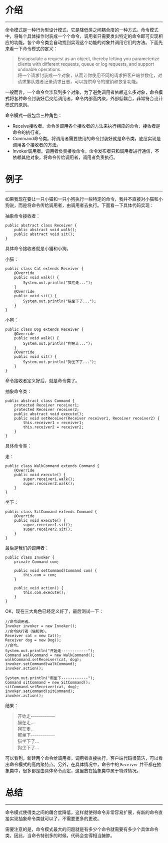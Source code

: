 # 介绍

-----------

命令模式是一种行为型设计模式，它是降低类之间耦合度的一种方式。命令模式中，将每个具体操作封装成一个个命令，调用者只需要发出特定的命令即可实现相应的功能。各个命令类会自动找到实现这个功能的对象并调用它们的方法。下面先来看一下命令模式的定义：

> Encapsulate a request as an object, thereby letting you parameterize clients with different requests, queue or log requests, and support undoable operations.<br/>
> 将一个请求封装成一个对象，从而让你使用不同的请求把客户端参数化，对请求排队或者记录请求日志，可以提供命令的撤销和恢复功能。

一般而言，一个命令会涉及到多个对象，为了避免调用者依赖这么多对象，命令模式将各种命令封装好后交给调用者，命令内部高内聚，外部低耦合，非常符合设计模式的原则。

命令模式一般包含三种角色：

* Receive接收者。命令类调用各个接收者的方法来执行相应的命令，接收者是命令的执行者。
* Command命令类。将调用者需要使用的命令封装好就是命令类，底层实现是调用各个接收者的方法。
* Invoker调用者。调用者负责接收命令，命令发布者只和调用者进行通信，不依赖其他对象，将命令传给调用者，调用者负责执行。

# 例子

-----------

如果我现在要让一只小猫和一只小狗执行一些特定的命令，我并不直接对小猫和小狗说，而是将命令传给调用者，由调用者去执行。下面看一下具体代码实现：

抽象命令接收者：

	public abstract class Receiver {
		public abstract void walk();
		public abstract void sit();
	}

具体命令接收者就是小猫和小狗。

小猫：

	public class Cat extends Receiver {
		@Override
		public void walk() {
			System.out.println("猫在走...");
		}
		@Override
		public void sit() {
			System.out.println("猫坐下了...");
		}
	}

小狗：

	public class Dog extends Receiver {
		@Override
		public void walk() {
			System.out.println("狗在走...");
		}
		@Override
		public void sit() {
			System.out.println("狗坐下了...");
		}
	}

命令接收者定义好后，就是命令类了。

抽象命令类：

	public abstract class Command {
		protected Receiver receiver1;
		protected Receiver receiver2;
		public abstract void execute();
		public void setReceiver(Receiver receiver1, Receiver receiver2) {
			this.receiver1 = receiver1;
			this.receiver2 = receiver2;
		}
	}

具体命令类：

走：

	public class WalkCommand extends Command {
		@Override
		public void execute() {
			super.receiver1.walk();
			super.receiver2.walk();
		}
	}
	
坐下：

	public class SitCommand extends Command {
		@Override
		public void execute() {
			super.receiver1.sit();
			super.receiver2.sit();
		}
	}

最后是我们的调用者：

	public class Invoker {
		private Command com;
		
		public void setCommand(Command com) {
			this.com = com;
		}
		
		public void action() {
			this.com.execute();
		}
	}

OK，现在三大角色已经定义好了，最后测试一下：


	//命令调用者。
	Invoker invoker = new Invoker();
	//命令执行者（猫和狗）。
	Receiver cat = new Cat();
	Receiver dog = new Dog();
	//命令。
	System.out.println("开始走------------");
	Command walkCommand = new WalkCommand();
	walkCommand.setReceiver(cat, dog);
	invoker.setCommand(walkCommand);
	invoker.action();
			
	System.out.println("都坐下------------");
	Command sitCommand = new SitCommand();
	sitCommand.setReceiver(cat, dog);
	invoker.setCommand(sitCommand);
	invoker.action();

结果：

> 开始走------------<br/>
猫在走...<br/>
狗在走...<br/>
都坐下------------<br/>
猫坐下了...<br/>
狗坐下了...

可以看到，新建两个命令给调用者，调用者直接执行，客户端代码很简洁，可以看出命令模式的高内聚特点。另外，在具体情况中，命令中的 `Receiver` 并不都在抽象类中，很多都是由具体命令而定，这里放在抽象类中属于特殊情况。

# 总结

-----------
命令模式使得类之间的耦合度降低，这样就使得命令非常容易扩展，有新的命令直接实现抽象命令类就可以了，不需要更多的更改。

需要注意的是，命令模式最大的问题就是有多少个命令就需要有多少个具体命令类，因此，当命令特别多的时候，代码会变得相当臃肿。
